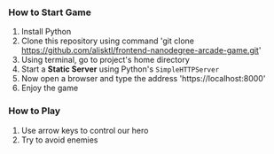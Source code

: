 ### How to Start Game
1. Install Python
2. Clone this repository using command 'git clone https://github.com/alisktl/frontend-nanodegree-arcade-game.git'
3. Using terminal, go to project's home directory
4. Start a **Static Server** using Python's `SimpleHTTPServer`
5. Now open a browser and type the address 'https://localhost:8000'
6. Enjoy the game

### How to Play
1. Use arrow keys to control our hero
2. Try to avoid enemies

